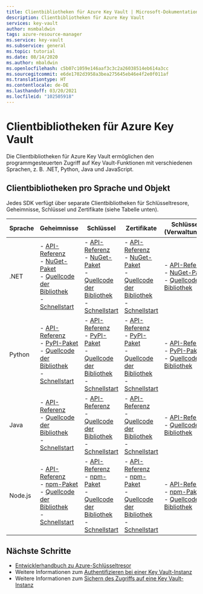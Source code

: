 ```yaml
---
title: Clientbibliotheken für Azure Key Vault | Microsoft-Dokumentation
description: Clientbibliotheken für Azure Key Vault
services: key-vault
author: msmbaldwin
tags: azure-resource-manager
ms.service: key-vault
ms.subservice: general
ms.topic: tutorial
ms.date: 08/14/2020
ms.author: mbaldwin
ms.openlocfilehash: c5b07c1059e146aaf3c3c2a26038514eb614a3cc
ms.sourcegitcommit: e6de1702d3958a3bea275645eb46e4f2e0f011af
ms.translationtype: HT
ms.contentlocale: de-DE
ms.lasthandoff: 03/20/2021
ms.locfileid: "102505918"
---
```

# <a name="client-libraries-for-azure-key-vault"></a>Clientbibliotheken für Azure Key Vault

Die Clientbibliotheken für Azure Key Vault ermöglichen den programmgesteuerten Zugriff auf Key Vault-Funktionen mit verschiedenen Sprachen, z. B. .NET, Python, Java und JavaScript.

## <a name="client-libraries-per-language-and-object"></a>Clientbibliotheken pro Sprache und Objekt

Jedes SDK verfügt über separate Clientbibliotheken für Schlüsseltresore, Geheimnisse, Schlüssel und Zertifikate (siehe Tabelle unten).

| Sprache | Geheimnisse | Schlüssel | Zertifikate | Schlüsseltresor (Verwaltungsebene) |
|--|--|--|--|--|
| .NET | - [API-Referenz](/dotnet/api/azure.security.keyvault.secrets)<br>- [NuGet-Paket](https://www.nuget.org/packages/Azure.Security.KeyVault.Secrets/)<br>- [Quellcode der Bibliothek](https://github.com/Azure/azure-sdk-for-net/tree/master/sdk/keyvault/Azure.Security.KeyVault.Secrets)<br>- [Schnellstart](../secrets/quick-create-net.md) | - [API-Referenz](/dotnet/api/azure.security.keyvault.keys)<br>- [NuGet-Paket](https://www.nuget.org/packages/Azure.Security.KeyVault.Keys/)<br>- [Quellcode der Bibliothek](https://github.com/Azure/azure-sdk-for-net/tree/master/sdk/keyvault/Azure.Security.KeyVault.Keys)<br>- [Schnellstart](../keys/quick-create-net.md) | - [API-Referenz](/dotnet/api/azure.security.keyvault.certificates)<br>- [NuGet-Paket](https://www.nuget.org/packages/Azure.Security.KeyVault.Certificates/)<br>- [Quellcode der Bibliothek](https://github.com/Azure/azure-sdk-for-net/tree/master/sdk/keyvault/Azure.Security.KeyVault.Certificates)<br>- [Schnellstart](../certificates/quick-create-net.md) | - [API-Referenz](/dotnet/api/microsoft.azure.management.keyvault)<br>- [NuGet-Paket](https://www.nuget.org/packages/Microsoft.Azure.Management.KeyVault/)<br> - [Quellcode der Bibliothek](https://github.com/Azure/azure-sdk-for-net/tree/master/sdk/keyvault/Microsoft.Azure.Management.KeyVault)|
| Python| - [API-Referenz](/python/api/overview/azure/keyvault-secrets-readme)<br>- [PyPI-Paket](https://pypi.org/project/azure-keyvault-secrets/)<br>- [Quellcode der Bibliothek](https://github.com/Azure/azure-sdk-for-python/tree/master/sdk/keyvault/azure-keyvault-secrets)<br>- [Schnellstart](../secrets/quick-create-python.md) |- [API-Referenz](/python/api/overview/azure/keyvault-keys-readme)<br>- [PyPI-Paket](https://pypi.org/project/azure-keyvault-keys/)<br>- [Quellcode der Bibliothek](https://github.com/Azure/azure-sdk-for-python/tree/master/sdk/keyvault/azure-keyvault-keys)<br>- [Schnellstart](../keys/quick-create-python.md) | - [API-Referenz](/python/api/overview/azure/keyvault-certificates-readme)<br>- [PyPI-Paket](https://pypi.org/project/azure-keyvault-certificates/)<br>- [Quellcode der Bibliothek](https://github.com/Azure/azure-sdk-for-python/tree/master/sdk/keyvault/azure-keyvault-certificates)<br>- [Schnellstart](../certificates/quick-create-python.md) | - [API-Referenz](/python/api/azure-mgmt-keyvault/azure.mgmt.keyvault)<br> - [PyPI-Paket](https://pypi.org/project/azure-mgmt-keyvault/)<br> - [Quellcode der Bibliothek](https://github.com/Azure/azure-sdk-for-python/tree/master/sdk/keyvault/azure-mgmt-keyvault)|
| Java | - [API-Referenz](https://azuresdkdocs.blob.core.windows.net/$web/java/azure-security-keyvault-secrets/4.2.0/index.html)<br>- [Quellcode der Bibliothek](https://github.com/Azure/azure-sdk-for-java/tree/master/sdk/keyvault/azure-security-keyvault-secrets)<br>- [Schnellstart](../secrets/quick-create-java.md) |- [API-Referenz](https://azuresdkdocs.blob.core.windows.net/$web/java/azure-security-keyvault-keys/4.2.0/index.html)<br>- [Quellcode der Bibliothek](https://github.com/Azure/azure-sdk-for-java/tree/master/sdk/keyvault/azure-security-keyvault-keys)<br>- [Schnellstart](../keys/quick-create-java.md) | - [API-Referenz](https://azuresdkdocs.blob.core.windows.net/$web/java/azure-security-keyvault-certificates/4.1.0/index.html)<br>- [Quellcode der Bibliothek](https://github.com/Azure/azure-sdk-for-java/tree/master/sdk/keyvault/azure-security-keyvault-certificates)<br>- [Schnellstart](../certificates/quick-create-java.md) |- [API-Referenz](/java/api/com.microsoft.azure.management.keyvault)<br>- [Quellcode der Bibliothek](https://github.com/Azure/azure-sdk-for-java/tree/master/sdk/keyvault/mgmt-v2016_10_01)|
| Node.js | - [API-Referenz](/javascript/api/@azure/keyvault-secrets/)<br>- [npm-Paket](https://www.npmjs.com/package/@azure/keyvault-secrets)<br>- [Quellcode der Bibliothek](https://github.com/Azure/azure-sdk-for-js/tree/master/sdk/keyvault/keyvault-secrets)<br>- [Schnellstart](../secrets/quick-create-node.md) |- [API-Referenz](/javascript/api/@azure/keyvault-keys/)<br>- [npm-Paket](https://www.npmjs.com/package/@azure/keyvault-keys)<br>- [Quellcode der Bibliothek](https://github.com/Azure/azure-sdk-for-js/tree/master/sdk/keyvault/keyvault-keys)<br>- [Schnellstart](../keys/quick-create-node.md)| - [API-Referenz](/javascript/api/@azure/keyvault-certificates/)<br>- [npm-Paket](https://www.npmjs.com/package/@azure/keyvault-certificates)<br>- [Quellcode der Bibliothek](https://github.com/Azure/azure-sdk-for-js/tree/master/sdk/keyvault/keyvault-certificates)<br>- [Schnellstart](../certificates/quick-create-node.md) |  - [API-Referenz](/javascript/api/@azure/arm-keyvault/)<br>- [npm-Paket](https://www.npmjs.com/package/@azure/arm-keyvault)<br>- [Quellcode der Bibliothek](https://github.com/Azure/azure-sdk-for-js/tree/master/sdk/keyvault/arm-keyvault)

## <a name="next-steps"></a>Nächste Schritte

- [Entwicklerhandbuch zu Azure-Schlüsseltresor](developers-guide.md)
- Weitere Informationen zum [Authentifizieren bei einer Key Vault-Instanz](authentication.md)
- Weitere Informationen zum [Sichern des Zugriffs auf eine Key Vault-Instanz](secure-your-key-vault.md)
